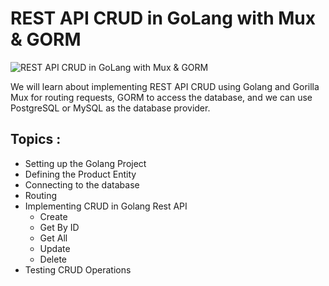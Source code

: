 # REST API CRUD in GoLang with Mux & GORM

![REST API CRUD in GoLang with Mux & GORM](https://miro.medium.com/max/640/0*xaShxECt6QAy4gqL.jpg)

We will learn about implementing REST API CRUD using Golang and Gorilla Mux for routing requests, GORM to access the database, and we can use PostgreSQL or MySQL as the database provider.

## Topics :
- Setting up the Golang Project
- Defining the Product Entity
- Connecting to the database
- Routing
- Implementing CRUD in Golang Rest API
	 - Create
	 - Get By ID
	 - Get All
	 - Update
	 - Delete
- Testing CRUD Operations
